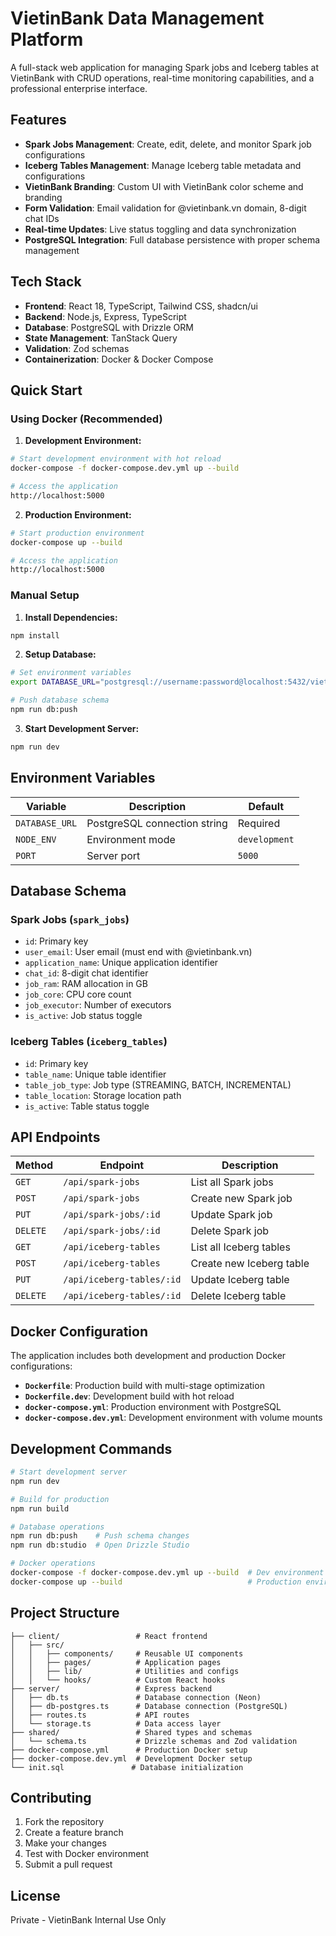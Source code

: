 # VietinBank Data Management Platform

A full-stack web application for managing Spark jobs and Iceberg tables at VietinBank with CRUD operations, real-time monitoring capabilities, and a professional enterprise interface.

## Features

- **Spark Jobs Management**: Create, edit, delete, and monitor Spark job configurations
- **Iceberg Tables Management**: Manage Iceberg table metadata and configurations  
- **VietinBank Branding**: Custom UI with VietinBank color scheme and branding
- **Form Validation**: Email validation for @vietinbank.vn domain, 8-digit chat IDs
- **Real-time Updates**: Live status toggling and data synchronization
- **PostgreSQL Integration**: Full database persistence with proper schema management

## Tech Stack

- **Frontend**: React 18, TypeScript, Tailwind CSS, shadcn/ui
- **Backend**: Node.js, Express, TypeScript
- **Database**: PostgreSQL with Drizzle ORM
- **State Management**: TanStack Query
- **Validation**: Zod schemas
- **Containerization**: Docker & Docker Compose

## Quick Start

### Using Docker (Recommended)

1. **Development Environment:**
```bash
# Start development environment with hot reload
docker-compose -f docker-compose.dev.yml up --build

# Access the application
http://localhost:5000
```

2. **Production Environment:**
```bash
# Start production environment
docker-compose up --build

# Access the application
http://localhost:5000
```

### Manual Setup

1. **Install Dependencies:**
```bash
npm install
```

2. **Setup Database:**
```bash
# Set environment variables
export DATABASE_URL="postgresql://username:password@localhost:5432/vietinbank_db"

# Push database schema
npm run db:push
```

3. **Start Development Server:**
```bash
npm run dev
```

## Environment Variables

| Variable | Description | Default |
|----------|-------------|---------|
| `DATABASE_URL` | PostgreSQL connection string | Required |
| `NODE_ENV` | Environment mode | `development` |
| `PORT` | Server port | `5000` |

## Database Schema

### Spark Jobs (`spark_jobs`)
- `id`: Primary key
- `user_email`: User email (must end with @vietinbank.vn)
- `application_name`: Unique application identifier
- `chat_id`: 8-digit chat identifier
- `job_ram`: RAM allocation in GB
- `job_core`: CPU core count
- `job_executor`: Number of executors
- `is_active`: Job status toggle

### Iceberg Tables (`iceberg_tables`)
- `id`: Primary key  
- `table_name`: Unique table identifier
- `table_job_type`: Job type (STREAMING, BATCH, INCREMENTAL)
- `table_location`: Storage location path
- `is_active`: Table status toggle

## API Endpoints

| Method | Endpoint | Description |
|--------|----------|-------------|
| `GET` | `/api/spark-jobs` | List all Spark jobs |
| `POST` | `/api/spark-jobs` | Create new Spark job |
| `PUT` | `/api/spark-jobs/:id` | Update Spark job |
| `DELETE` | `/api/spark-jobs/:id` | Delete Spark job |
| `GET` | `/api/iceberg-tables` | List all Iceberg tables |
| `POST` | `/api/iceberg-tables` | Create new Iceberg table |
| `PUT` | `/api/iceberg-tables/:id` | Update Iceberg table |
| `DELETE` | `/api/iceberg-tables/:id` | Delete Iceberg table |

## Docker Configuration

The application includes both development and production Docker configurations:

- **`Dockerfile`**: Production build with multi-stage optimization
- **`Dockerfile.dev`**: Development build with hot reload
- **`docker-compose.yml`**: Production environment with PostgreSQL
- **`docker-compose.dev.yml`**: Development environment with volume mounts

## Development Commands

```bash
# Start development server
npm run dev

# Build for production
npm run build

# Database operations
npm run db:push    # Push schema changes
npm run db:studio  # Open Drizzle Studio

# Docker operations
docker-compose -f docker-compose.dev.yml up --build  # Dev environment
docker-compose up --build                            # Production environment
```

## Project Structure

```
├── client/                 # React frontend
│   ├── src/
│   │   ├── components/     # Reusable UI components
│   │   ├── pages/          # Application pages
│   │   ├── lib/            # Utilities and configs
│   │   └── hooks/          # Custom React hooks
├── server/                 # Express backend
│   ├── db.ts               # Database connection (Neon)
│   ├── db-postgres.ts      # Database connection (PostgreSQL)
│   ├── routes.ts           # API routes
│   └── storage.ts          # Data access layer
├── shared/                 # Shared types and schemas
│   └── schema.ts           # Drizzle schemas and Zod validation
├── docker-compose.yml      # Production Docker setup
├── docker-compose.dev.yml  # Development Docker setup
└── init.sql               # Database initialization
```

## Contributing

1. Fork the repository
2. Create a feature branch
3. Make your changes
4. Test with Docker environment
5. Submit a pull request

## License

Private - VietinBank Internal Use Only